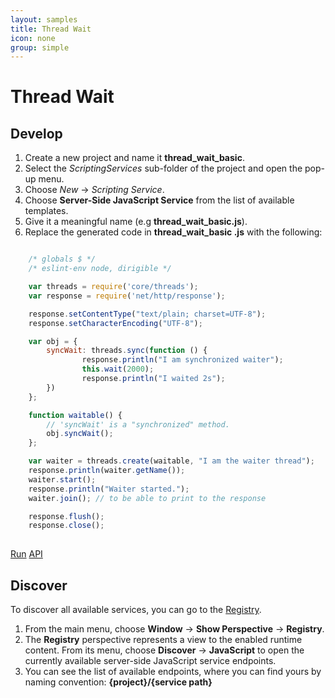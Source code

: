 ```yaml
---
layout: samples
title: Thread Wait
icon: none
group: simple
---
```


Thread Wait
===

Develop
--

1. Create a new project and name it **thread_wait_basic**.
2. Select the *ScriptingServices* sub-folder of the project and open the pop-up menu.
3. Choose *New* -> *Scripting Service*.
4. Choose **Server-Side JavaScript Service** from the list of available templates.
5. Give it a meaningful name (e.g **thread_wait_basic.js**).
6. Replace the generated code in **thread_wait_basic .js** with the following:

```javascript

	/* globals $ */
	/* eslint-env node, dirigible */

	var threads = require('core/threads');
	var response = require('net/http/response');

	response.setContentType("text/plain; charset=UTF-8");
	response.setCharacterEncoding("UTF-8");

	var obj = { 
		syncWait: threads.sync(function () { 
				response.println("I am synchronized waiter");
				this.wait(2000);
				response.println("I waited 2s");
		})
	};

	function waitable() {
		// 'syncWait' is a "synchronized" method.
		obj.syncWait();
	};

	var waiter = threads.create(waitable, "I am the waiter thread");
	response.println(waiter.getName());
	waiter.start();
	response.println("Waiter started.");
	waiter.join(); // to be able to print to the response

	response.flush();
	response.close();
	
```

<div class="btn-toolbar pull-right">
	<a class="btn btn-warning" href="http://dirigible.eclipse.org/services/ui/anonymous.html?git=https://github.com/dirigiblelabs/sample_threads_thread_wait_basic.git">Run</a>
	<a class="btn btn-info" href="http://www.dirigible.io/api/threads.html">API</a>
</div>

Discover
--
To discover all available services, you can go to the [Registry](../help/registry.html).

1. From the main menu, choose **Window** -> **Show Perspective** -> **Registry**.
2. The **Registry** perspective represents a view to the enabled runtime content. From its menu, choose **Discover** -> **JavaScript** to open the currently available server-side JavaScript service endpoints.
3. You can see the list of available endpoints, where you can find yours by naming convention: **{project}/{service path}**

